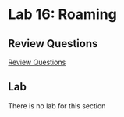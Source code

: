 # Lab 16: Roaming

## Review Questions

[Review Questions](./review16-roaming.md)

## Lab

There is no lab for this section
